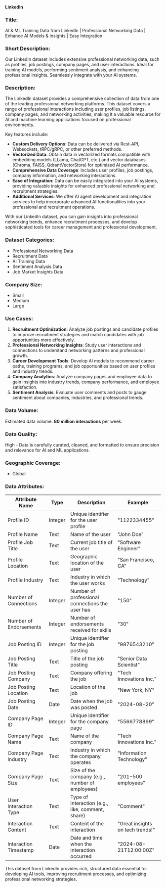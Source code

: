 #### LinkedIn

### Title:
AI & ML Training Data from LinkedIn | Professional Networking Data | Enhance AI Models & Insights | Easy Integration

### Short Description:
Our LinkedIn dataset includes extensive professional networking data, such as profiles, job postings, company pages, and user interactions. Ideal for training AI models, performing sentiment analysis, and enhancing professional insights. Seamlessly integrate with your AI systems.

### Description:
The LinkedIn dataset provides a comprehensive collection of data from one of the leading professional networking platforms. This dataset covers a range of professional interactions including user profiles, job listings, company pages, and networking activities, making it a valuable resource for AI and machine learning applications focused on professional environments.

Key features include:
- **Custom Delivery Options**: Data can be delivered via Rest-API, Websockets, tRPC/gRPC, or other preferred methods.
- **Vectorized Data**: Obtain data in vectorized formats compatible with embedding models (LLama, ChatGPT, etc.) and vector databases (Chroma, FAISS, QdrantVectorStore) for optimized AI performance.
- **Comprehensive Data Coverage**: Includes user profiles, job postings, company information, and networking interactions.
- **Ease of Integration**: Data can be easily integrated into your AI systems, providing valuable insights for enhanced professional networking and recruitment strategies.
- **Additional Services**: We offer AI agent development and integration services to help incorporate advanced AI functionalities into your professional and recruitment operations.

With our LinkedIn dataset, you can gain insights into professional networking trends, enhance recruitment processes, and develop sophisticated tools for career management and professional development.

### Dataset Categories:
- Professional Networking Data
- Recruitment Data
- AI Training Data
- Sentiment Analysis Data
- Job Market Insights Data

### Company Size:
- Small
- Medium
- Large

### Use Cases:
1. **Recruitment Optimization**: Analyze job postings and candidate profiles to improve recruitment strategies and match candidates with job opportunities more effectively.
2. **Professional Networking Insights**: Study user interactions and connections to understand networking patterns and professional growth.
3. **Career Development Tools**: Develop AI models to recommend career paths, training programs, and job opportunities based on user profiles and industry trends.
4. **Company Analytics**: Analyze company pages and employee data to gain insights into industry trends, company performance, and employee satisfaction.
5. **Sentiment Analysis**: Evaluate user comments and posts to gauge sentiment about companies, industries, and professional trends.

### Data Volume:
Estimated data volume: **80 million interactions** per week.

### Data Quality:
High - Data is carefully curated, cleaned, and formatted to ensure precision and relevance for AI and ML applications.

### Geographic Coverage:
- Global

### Data Attributes:

| Attribute Name            | Type    | Description                                             | Example                                           |
|---------------------------|---------|---------------------------------------------------------|---------------------------------------------------|
| Profile ID                | Integer | Unique identifier for the user profile                 | "1122334455"                                      |
| Profile Name              | Text    | Name of the user                                       | "John Doe"                                       |
| Profile Job Title         | Text    | Current job title of the user                          | "Software Engineer"                              |
| Profile Location          | Text    | Geographic location of the user                        | "San Francisco, CA"                              |
| Profile Industry          | Text    | Industry in which the user works                        | "Technology"                                     |
| Number of Connections     | Integer | Number of professional connections the user has         | "150"                                             |
| Number of Endorsements    | Integer | Number of endorsements received for skills              | "30"                                              |
| Job Posting ID            | Integer | Unique identifier for the job posting                   | "9876543210"                                      |
| Job Posting Title         | Text    | Title of the job posting                                | "Senior Data Scientist"                           |
| Job Posting Company       | Text    | Company offering the job                               | "Tech Innovations Inc."                           |
| Job Posting Location      | Text    | Location of the job                                     | "New York, NY"                                    |
| Job Posting Date          | Date    | Date when the job was posted                           | "2024-08-20"                                      |
| Company Page ID           | Integer | Unique identifier for the company page                  | "5566778899"                                      |
| Company Page Name         | Text    | Name of the company                                    | "Tech Innovations Inc."                           |
| Company Page Industry     | Text    | Industry in which the company operates                   | "Information Technology"                         |
| Company Page Size         | Text    | Size of the company (e.g., number of employees)        | "201-500 employees"                              |
| User Interaction Type     | Text    | Type of interaction (e.g., like, comment, share)        | "Comment"                                        |
| Interaction Content       | Text    | Content of the interaction                             | "Great insights on tech trends!"                 |
| Interaction Timestamp     | Date    | Date and time when the interaction occurred            | "2024-08-21T12:00:00Z"                           |

This dataset from LinkedIn provides rich, structured data essential for developing AI tools, improving recruitment processes, and optimizing professional networking strategies.